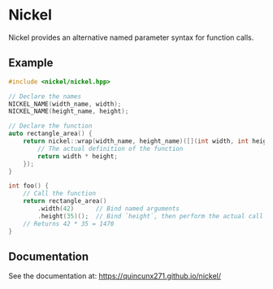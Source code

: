 # Nickel

Nickel provides an alternative named parameter syntax for function calls.

## Example

```c++
#include <nickel/nickel.hpp>

// Declare the names
NICKEL_NAME(width_name, width);
NICKEL_NAME(height_name, height);

// Declare the function
auto rectangle_area() {
    return nickel::wrap(width_name, height_name)([](int width, int height) {
        // The actual definition of the function
        return width * height;
    });
}

int foo() {
    // Call the function
    return rectangle_area()
        .width(42)      // Bind named arguments
        .height(35)();  // Bind `height`, then perform the actual call
    // Returns 42 * 35 = 1470
}
```

## Documentation

See the documentation at: https://quincunx271.github.io/nickel/
